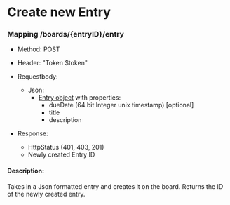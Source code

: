 # Create new Entry

### Mapping /boards/{entryID}/entry

* Method: POST

* Header: "Token $token"

* Requestbody:
    * Json:
        * [Entry object](../objects/entry.md) with properties:
            * dueDate (64 bit Integer unix timestamp) [optional]
            * title
            * description

* Response:
    * HttpStatus (401, 403, 201)
    * Newly created Entry ID

#### Description:

Takes in a Json formatted entry and creates it on the board. Returns the ID of the newly created entry.